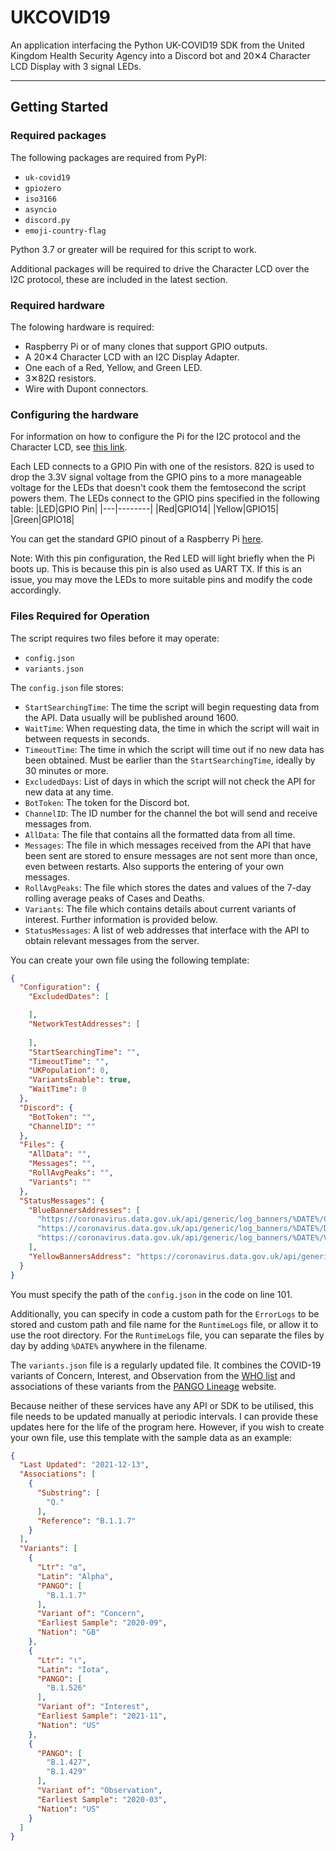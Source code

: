 # UKCOVID19
An application interfacing the Python UK-COVID19 SDK from the United Kingdom Health Security Agency into a Discord bot and 20✕4 Character LCD Display with 3 signal LEDs.

---
## Getting Started
### Required packages
The following packages are required from PyPI:
* `uk-covid19`
* `gpiozero`
* `iso3166`
* `asyncio`
* `discord.py`
* `emoji-country-flag`

Python 3.7 or greater will be required for this script to work.

Additional packages will be required to drive the Character LCD over the I2C protocol, these are included in the latest section.

### Required hardware
The folowing hardware is required:
* Raspberry Pi or of many clones that support GPIO outputs.
* A 20✕4 Character LCD with an I2C Display Adapter.
* One each of a Red, Yellow, and Green LED.
* 3✕82Ω resistors.
* Wire with Dupont connectors.

### Configuring the hardware
For information on how to configure the Pi for the I2C protocol and the Character LCD, see [this link](https://tutorials-raspberrypi.com/control-a-raspberry-pi-hd44780-lcd-display-via-i2c/).

Each LED connects to a GPIO Pin with one of the resistors. 82Ω is used to drop the 3.3V signal voltage from the GPIO pins to a more manageable voltage for the LEDs that doesn't cook them the femtosecond the script powers them. The LEDs connect to the GPIO pins specified in the following table:
|LED|GPIO Pin|
|---|--------|
|Red|GPIO14|
|Yellow|GPIO15|
|Green|GPIO18|

You can get the standard GPIO pinout of a Raspberry Pi [here](https://pinout.xyz).

Note: With this pin configuration, the Red LED will light briefly when the Pi boots up. This is because this pin is also used as UART TX. If this is an issue, you may move the LEDs to more suitable pins and modify the code accordingly.

### Files Required for Operation
The script requires two files before it may operate:
* `config.json`
* `variants.json`

The `config.json` file stores:
* `StartSearchingTime`: The time the script will begin requesting data from the API. Data usually will be published around 1600.
* `WaitTime`: When requesting data, the time in which the script will wait in between requests in seconds.
* `TimeoutTime`: The time in which the script will time out if no new data has been obtained. Must be earlier than the `StartSearchingTime`, ideally by 30 minutes or more.
* `ExcludedDays`: List of days in which the script will not check the API for new data at any time.
* `BotToken`: The token for the Discord bot.
* `ChannelID`: The ID number for the channel the bot will send and receive messages from.
* `AllData`: The file that contains all the formatted data from all time.
* `Messages`: The file in which messages received from the API that have been sent are stored to ensure messages are not sent more than once, even between restarts. Also supports the entering of your own messages.
* `RollAvgPeaks`: The file which stores the dates and values of the 7-day rolling average peaks of Cases and Deaths.
* `Variants`: The file which contains details about current variants of interest. Further information is provided below.
* `StatusMessages`: A list of web addresses that interface with the API to obtain relevant messages from the server.

You can create your own file using the following template:
```json
{
  "Configuration": {
    "ExcludedDates": [

    ],
    "NetworkTestAddresses": [
      
    ],
    "StartSearchingTime": "",
    "TimeoutTime": "",
    "UKPopulation": 0,
    "VariantsEnable": true,
    "WaitTime": 0
  },
  "Discord": {
    "BotToken": "",
    "ChannelID": ""
  },
  "Files": {
    "AllData": "",
    "Messages": "",
    "RollAvgPeaks": "",
    "Variants": ""
  },
  "StatusMessages": {
    "BlueBannersAddresses": [
      "https://coronavirus.data.gov.uk/api/generic/log_banners/%DATE%/Cases/overview/United%20Kingdom",
      "https://coronavirus.data.gov.uk/api/generic/log_banners/%DATE%/Deaths/overview/United%20Kingdom",
      "https://coronavirus.data.gov.uk/api/generic/log_banners/%DATE%/Vaccinations/overview/United%20Kingdom"
    ],
    "YellowBannersAddress": "https://coronavirus.data.gov.uk/api/generic/announcements"
  }
}
```
You must specify the path of the `config.json` in the code on line 101.

Additionally, you can specify in code a custom path for the `ErrorLogs` to be stored and custom path and file name for the `RuntimeLogs` file, or allow it to use the root directory. For the `RuntimeLogs` file, you can separate the files by day by adding `%DATE%` anywhere in the filename.

The `variants.json` file is a regularly updated file. It combines the COVID-19 variants of Concern, Interest, and Observation from the [WHO list](https://www.who.int/en/activities/tracking-SARS-CoV-2-variants/) and associations of these variants from the [PANGO Lineage](https://cov-lineages.org) website.

Because neither of these services have any API or SDK to be utilised, this file needs to be updated manually at periodic intervals. I can provide these updates here for the life of the program here. However, if you wish to create your own file, use this template with the sample data as an example:
```json
{
  "Last Updated": "2021-12-13",
  "Associations": [
    {
      "Substring": [
        "Q."
      ],
      "Reference": "B.1.1.7"
    }
  ],
  "Variants": [
    {
      "Ltr": "α",
      "Latin": "Alpha",
      "PANGO": [
        "B.1.1.7"
      ],
      "Variant of": "Concern",
      "Earliest Sample": "2020-09",
      "Nation": "GB"
    },
    {
      "Ltr": "ι",
      "Latin": "Iota",
      "PANGO": [
        "B.1.526"
      ],
      "Variant of": "Interest",
      "Earliest Sample": "2021-11",
      "Nation": "US"
    },
    {
      "PANGO": [
        "B.1.427",
        "B.1.429"
      ],
      "Variant of": "Observation",
      "Earliest Sample": "2020-03",
      "Nation": "US"
    }
  ]
}
```